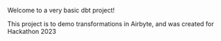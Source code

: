 Welcome to a very basic dbt project!

This project is to demo transformations in Airbyte, and was created for Hackathon 2023
